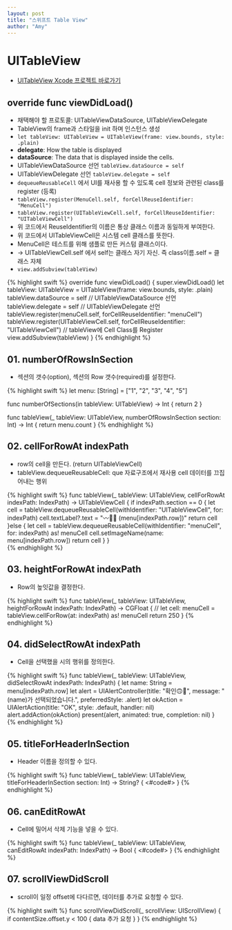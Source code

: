 ```yaml
---
layout: post
title: "스위프트 Table View"
author: "Amy"
---
```


# UITableView

- [UITableView Xcode 프로젝트 바로가기](https://github.com/amywork/tastySwift/tree/master/0929_TableView/0929_TableView)

## override func viewDidLoad()
- 채택해야 할 프로토콜: UITableViewDataSource, UITableViewDelegate
- TableView의 frame과 스타일을 init 하며 인스턴스 생성
- `let tableView: UITableView = UITableView(frame: view.bounds, style: .plain)`
- **delegate**: How the table is displayed
- **dataSource**: The data that is displayed inside the cells.
- UITableViewDataSource 선언 `tableView.dataSource = self` 
- UITableViewDelegate 선언 `tableView.delegate = self`
- `dequeueReusableCell` 에서 UI를 재사용 할 수 있도록 cell 정보와 관련된 class를 register (등록)
- `tableView.register(MenuCell.self, forCellReuseIdentifier: "MenuCell")`
- `tableView.register(UITableViewCell.self, forCellReuseIdentifier: "UITableViewCell")`
- 위 코드에서 ReuseIdentifier의 이름은 통상 클래스 이름과 동일하게 부여한다.
- 위 코드에서 UITableViewCell은 시스템 cell 클래스를 뜻한다.
- MenuCell은 테스트를 위해 샘플로 만든 커스텀 클래스이다.
- -> UITableViewCell.self 에서 self는 클래스 자기 자신. 즉 class이름.self = 클래스 자체
- `view.addSubview(tableView)`

{% highlight swift %}
override func viewDidLoad() {
    super.viewDidLoad()
    let tableView: UITableView = UITableView(frame: view.bounds, style: .plain)
    tableView.dataSource = self // UITableViewDataSource 선언
    tableView.delegate = self // UITableViewDelegate 선언
    tableView.register(menuCell.self, forCellReuseIdentifier: "menuCell")
    tableView.register(UITableViewCell.self, forCellReuseIdentifier: "UITableViewCell") // tableView에 Cell Class를 Register
    view.addSubview(tableView)
}
{% endhighlight %}



## 01. numberOfRowsInSection
- 섹션의 갯수(option), 섹션의 Row 갯수(required)를 설정한다.

{% highlight swift %}
let menu: [String] = ["1", "2", "3", "4", "5"]

func numberOfSections(in tableView: UITableView) -> Int {
    return 2
}

func tableView(_ tableView: UITableView, numberOfRowsInSection section: Int) -> Int {
    return menu.count
}
{% endhighlight %}


## 02. cellForRowAt indexPath
- row의 cell을 만든다. (return UITableViewCell)
- tableView.dequeueReusableCell: que 자료구조에서 재사용 cell 데이터를 끄집어내는 행위

{% highlight swift %}
func tableView(_ tableView: UITableView, cellForRowAt indexPath: IndexPath) -> UITableViewCell {
    if indexPath.section == 0 {
        let cell = tableView.dequeueReusableCell(withIdentifier: "UITableViewCell", for: indexPath)
        cell.textLabel?.text = "〰️👋🏻 \(menu[indexPath.row])"
        return cell
    }else {
        let cell = tableView.dequeueReusableCell(withIdentifier: "menuCell", for: indexPath) as! menuCell
        cell.setImageName(name: menu[indexPath.row])
        return cell
    }
}    
{% endhighlight %}


## 03. heightForRowAt indexPath
- Row의 높잇값을 결정한다.

{% highlight swift %}
func tableView(_ tableView: UITableView, heightForRowAt indexPath: IndexPath) -> CGFloat {
    // let cell: menuCell = tableView.cellForRow(at: indexPath) as! menuCell
    return 250
}
{% endhighlight %}


## 04. didSelectRowAt indexPath
- Cell을 선택했을 시의 행위를 정의한다.

{% highlight swift %}
func tableView(_ tableView: UITableView, didSelectRowAt indexPath: IndexPath) {
    let name: String = menu[indexPath.row]
    let alert = UIAlertController(title: "확인🙃👀", message: "\(name)가 선택되었습니다.", preferredStyle: .alert)
    let okAction = UIAlertAction(title: "OK", style: .default, handler: nil)
    alert.addAction(okAction)
    present(alert, animated: true, completion: nil)
}
{% endhighlight %}


## 05. titleForHeaderInSection
- Header 이름을 정의할 수 있다. 

{% highlight swift %}
func tableView(_ tableView: UITableView, titleForHeaderInSection section: Int) -> String? {
    <#code#>
}
{% endhighlight %}


## 06. canEditRowAt
- Cell에 밀어서 삭제 기능을 넣을 수 있다.

{% highlight swift %}
func tableView(_ tableView: UITableView, canEditRowAt indexPath: IndexPath) -> Bool {
    <#code#>
}
{% endhighlight %}


## 07. scrollViewDidScroll
- scroll이 일정 offset에 다다르면, 데이터를 추가로 요청할 수 있다.

{% highlight swift %}
func scrollViewDidScroll(_ scrollView: UIScrollView) {
    if contentSize.offset.y < 100 {
        data 추가 요청
    }
}
{% endhighlight %}

